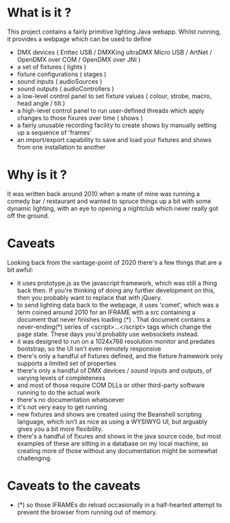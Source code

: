 # What is it ?

This project contains a fairly primitive lighting Java webapp. 
Whilst running, it provides a webpage which can be used to define 

* DMX devices ( Enttec USB / DMXKing ultraDMX Micro USB / ArtNet / OpenDMX over COM / OpenDMX over JNI )
* a set of fixtures ( lights )
* fixture configurations ( stages ) 
* sound inputs ( audioSources )
* sound outputs ( audioControllers )
* a low-level control panel to set fixture values ( colour, strobe, macro, head angle / tilt )
* a high-level control panel to run user-defined threads which apply changes to those fixures over time ( shows )
* a fairly unusable recording facility to create shows by manually setting up a sequence of 'frames' 
* an import/export capability to save and load your fixtures and shows from one installation to another

# Why is it ?

It was written back around 2010 when a mate of mine was running a comedy bar / restaurant 
and wanted to spruce things up a bit with some dynamic lighting, with an eye to opening a nightclub which never really got off the ground.

# Caveats

Looking back from the vantage-point of 2020 there's a few things that are a bit awful:

* it uses prototype.js as the javascript framework, which was still a thing back then. 
  If you're thinking of doing any further development on this, then you probably want to replace that with jQuery.
* to send lighting data back to the webpage, it uses 'comet', which was a term coined around 2010 
  for an IFRAME with a src containing a document that never finishes loading (\*) .
  That document contains a never-ending(\*) series of \<script>...\</script> tags which change the page state.
  These days you'd probably use websockets instead.
* it was designed to run on a 1024x768 resolution monitor and predates bootstrap, so the UI isn't even remotely responsive
* there's only a handful of fixtures defined, and the fixture framework only supports a limited set of properties
* there's only a handful of DMX devices / sound inputs and outputs, of varying levels of completeness
* and most of those require COM DLLs or other third-party software running to do the actual work
* there's no documentation whatsoever
* it's not very easy to get running
* new fixtures and shows are created using the Beanshell scripting language, which isn't as nice as using a WYSIWYG UI, 
  but arguably gives you a bit more flexibility. 
* there's a handful of fixures and shows in the java source code, but most examples of these 
  are sitting in a database on my local machine, so creating more of those without any documentation might be somewhat challenging.

# Caveats to the caveats

* (*) so those IFRAMEs do reload occasionally in a half-hearted attempt to prevent the browser from running out of memory.

